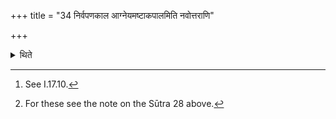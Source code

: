 +++
title = "34 निर्वपणकाल आग्नेयमष्टाकपालमिति नवोत्तराणि"

+++

<details><summary>थिते</summary>

34. At the time of taking out of the offering material[^1] the Adhvaryu takes out the material for the nine offerings viz. a sacrificial bread on eight potsherds for Agni etc.[^2]  


[^1]: See I.17.10.  

[^2]: For these see the note on the Sūtra 28 above.
</details>
